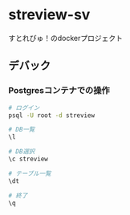 # streview-sv

すとれびゅ！のdockerプロジェクト

## デバック

### Postgresコンテナでの操作

```bash
# ログイン
psql -U root -d streview

# DB一覧
\l

# DB選択
\c streview

# テーブル一覧
\dt

# 終了
\q
```
